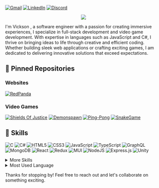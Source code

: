 

[![Gmail](https://img.shields.io/badge/Gmail-D14836?style=flat&logo=gmail&logoColor=white)](mailTo:vickson.rodrigues@gmail.com)
[![LinkedIn](https://img.shields.io/badge/LinkedIn-0077B5?style=flat&logo=linkedin&logoColor=white&color=1CA2F1)](https://www.linkedin.com/in/vicksonrodrigues)
[![Discord](https://img.shields.io/badge/Discord-7289DA?style=flat&logo=discord&logoColor=white&color=5865F2)](https://discordapp.com/users/418687957206040578)
  
<p align="center">
    <img src="https://media.giphy.com/media/xTiIzJSKB4l7xTouE8/giphy.gif" />
</p>

I'm Vickson , a software engineer with a passion for creating immersive experiences, I specialize in full-stack development and video game development. With expertise in languages such as JavaScript and C#, I thrive on bringing ideas to life through creative and efficient coding. Whether building sleek web applications or crafting exciting games, I am dedicated to delivering innovative solutions that exceed expectations.

## :pushpin: Pinned Repositories

### Websites

[![RedPanda](https://github-readme-stats.vercel.app/api/pin?username=vicksonrodrigues&repo=RedPanda&title_color=ffffff&text_color=c9cacc&icon_color=4AB197&bg_color=1A2B34)](https://github.com/vicksonrodrigues/RedPanda)

### Video Games

[![Shields Of Justice](https://github-readme-stats.vercel.app/api/pin?username=vicksonrodrigues&repo=Shields-Of-Justice&title_color=ffffff&text_color=c9cacc&icon_color=4AB197&bg_color=1A2B34)](https://github.com/vicksonrodrigues/Shields-Of-Justice)
[![Demonspawn](https://github-readme-stats.vercel.app/api/pin?username=vicksonrodrigues&repo=Demonspawn&title_color=ffffff&text_color=c9cacc&icon_color=4AB197&bg_color=1A2B34)](https://github.com/vicksonrodrigues/Demonspawn)
[![Ping-Pong](https://github-readme-stats.vercel.app/api/pin?username=vicksonrodrigues&repo=Ping-Pong&title_color=ffffff&text_color=c9cacc&icon_color=4AB197&bg_color=1A2B34)](https://github.com/vicksonrodrigues/Ping-Pong)
[![SnakeGame](https://github-readme-stats.vercel.app/api/pin?username=vicksonrodrigues&repo=SnakeGame&title_color=ffffff&text_color=c9cacc&icon_color=4AB197&bg_color=1A2B34)](https://github.com/vicksonrodrigues/SnakeGame)

## :briefcase: Skills

![C](https://img.shields.io/badge/c-%2300599C.svg?style=for-the-badge&logo=c&logoColor=white)
![C#](https://img.shields.io/badge/c%23-%23239120.svg?style=for-the-badge&logo=c-sharp&logoColor=white)
![HTML5](https://img.shields.io/badge/html5-%23E34F26.svg?style=for-the-badge&logo=html5&logoColor=white)
![CSS3](https://img.shields.io/badge/CSS3-1572B6?style=for-the-badge&logo=css3&logoColor=white)
![JavaScript](https://img.shields.io/badge/javascript-%23323330.svg?style=for-the-badge&logo=javascript&logoColor=%23F7DF1E)
![TypeScript](https://img.shields.io/badge/typescript-%23007ACC.svg?style=for-the-badge&logo=typescript&logoColor=white)
![GraphQL](https://img.shields.io/badge/-GraphQL-E10098?style=for-the-badge&logo=graphql&logoColor=white)
![MongoDB](https://img.shields.io/badge/MongoDB-%234ea94b.svg?style=for-the-badge&logo=mongodb&logoColor=white)
![React](https://img.shields.io/badge/react-%2320232a.svg?style=for-the-badge&logo=react&logoColor=%2361DAFB)
![Redux](https://img.shields.io/badge/redux-%23593d88.svg?style=for-the-badge&logo=redux&logoColor=white)
![MUI](https://img.shields.io/badge/Material--UI-0081CB?style=for-the-badge&logo=material-ui&logoColor=white)
![NodeJS](https://img.shields.io/badge/node.js-6DA55F?style=for-the-badge&logo=node.js&logoColor=white)
![Express.js](https://img.shields.io/badge/express.js-%23404d59.svg?style=for-the-badge&logo=express&logoColor=%2361DAFB)
![Unity](https://img.shields.io/badge/unity-%23000000.svg?style=for-the-badge&logo=unity&logoColor=white)


<details>
<summary>More Skills</summary>
<br>
  
![ReactRouter](https://img.shields.io/badge/React_Router-CA4245?style=for-the-badge&logo=react-router&logoColor=white)
![Apollo-GraphQL](https://img.shields.io/badge/-ApolloGraphQL-311C87?style=for-the-badge&logo=apollo-graphql)
![JWT](https://img.shields.io/badge/JWT-black?style=for-the-badge&logo=JSON%20web%20tokens)
![cypress](https://img.shields.io/badge/-cypress-%23E5E5E5?style=for-the-badge&logo=cypress&logoColor=058a5e)
![Jest](https://img.shields.io/badge/-jest-%23C21325?style=for-the-badge&logo=jest&logoColor=white)
![Postman](https://img.shields.io/badge/Postman-FF6C37?style=for-the-badge&logo=postman&logoColor=white)
![ESLint](https://img.shields.io/badge/ESLint-4B3263?style=for-the-badge&logo=eslint&logoColor=white)
![Prettier](https://img.shields.io/badge/prettier-1A2C34?style=for-the-badge&logo=prettier&logoColor=F7BA3E)  
![AWS](https://img.shields.io/badge/AWS-%23FF9900.svg?style=for-the-badge&logo=amazon-aws&logoColor=white)
![Heroku](https://img.shields.io/badge/heroku-%23430098.svg?style=for-the-badge&logo=heroku&logoColor=white)
![Blender](https://img.shields.io/badge/blender-%23F5792A.svg?style=for-the-badge&logo=blender&logoColor=white)
![Krita](https://img.shields.io/badge/Krita-203759?style=for-the-badge&logo=krita&logoColor=EEF37B)

</details>

<details>
<summary>Most Used Language</summary>
<br>

[![Top Langs](https://github-readme-stats.vercel.app/api/top-langs/?username=vicksonrodrigues&hide=shaderlab,hlsl)]

</details>

Thanks for stopping by! Feel free to reach out and let's collaborate on something exciting.

